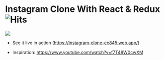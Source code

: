 # Instagram Clone With React & Redux ![Hits](https://views.whatilearened.today/views/github/ahmadykhan555/instagram-clone-react.svg)

<img src="https://user-images.githubusercontent.com/41294736/91647139-95e0dd00-ea70-11ea-9767-3583f4bf15f4.png" />

- See it live in action (https://instagram-clone-ec845.web.app/)

- Inspiration: https://www.youtube.com/watch?v=f7T48W0cwXM
